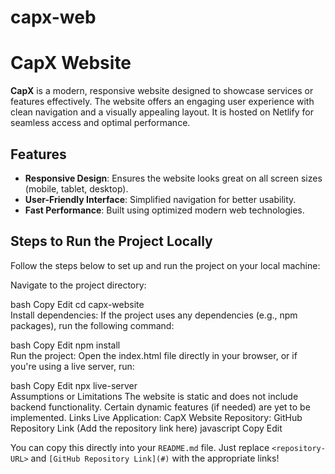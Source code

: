 # capx-web
# CapX Website  

**CapX** is a modern, responsive website designed to showcase services or features effectively. The website offers an engaging user experience with clean navigation and a visually appealing layout. It is hosted on Netlify for seamless access and optimal performance.  

## Features  

- **Responsive Design**: Ensures the website looks great on all screen sizes (mobile, tablet, desktop).  
- **User-Friendly Interface**: Simplified navigation for better usability.  
- **Fast Performance**: Built using optimized modern web technologies.  

## Steps to Run the Project Locally  

Follow the steps below to set up and run the project on your local machine:  

Navigate to the project directory:

bash
Copy
Edit
cd capx-website  
Install dependencies:
If the project uses any dependencies (e.g., npm packages), run the following command:

bash
Copy
Edit
npm install  
Run the project:
Open the index.html file directly in your browser, or if you're using a live server, run:

bash
Copy
Edit
npx live-server  
Assumptions or Limitations
The website is static and does not include backend functionality.
Certain dynamic features (if needed) are yet to be implemented.
Links
Live Application: CapX Website
Repository: GitHub Repository Link (Add the repository link here)
javascript
Copy
Edit

You can copy this directly into your `README.md` file. Just replace `<repository-URL>` and `[GitHub Repository Link](#)` with the appropriate links!






